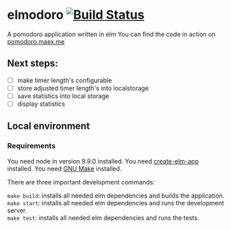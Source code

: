 # elmodoro [![Build Status](https://travis-ci.org/mstruebing/elmodoro.svg?branch=master)](https://travis-ci.org/mstruebing/elmodoro)

A pomodoro application written in elm
You can find the code in action on [pomodoro.maex.me](http://pomodoro.maex.me)

## Next steps:
- [ ] make timer length's configurable
- [ ] store adjusted timer length's into localstorage
- [ ] save statistics into local storage
- [ ] display statistics

## Local environment

### Requirements
You need node in version 9.9.0 installed.
You need [create-elm-app](https://github.com/halfzebra/create-elm-app) installed.
You need [GNU Make](https://www.gnu.org/software/make/) installed.

There are three important development commands:

`make build`: installs all needed elm dependencies and builds the application.  
`make start`: installs all needed elm dependencies and runs the development server.  
`make test`: installs all needed elm dependencies and runs the tests.  
